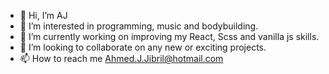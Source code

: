 - 👋 Hi, I’m AJ
- 👀 I’m interested in programming, music and bodybuilding.
- 🌱 I’m currently working on improving my React, Scss and vanilla js skills.
- 💞️ I’m looking to collaborate on any new or exciting projects.
- 📫 How to reach me Ahmed.J.Jibril@hotmail.com

<!---
Zeken0/Zeken0 is a ✨ special ✨ repository because its `README.md` (this file) appears on your GitHub profile.
You can click the Preview link to take a look at your changes.
--->
